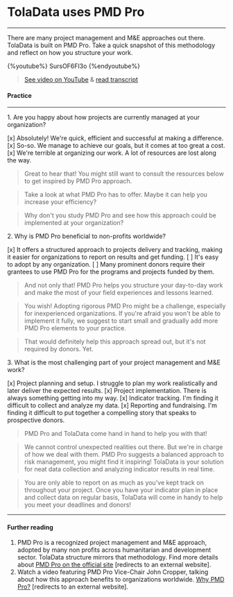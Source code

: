 # TolaData uses PMD Pro

---

There are many project management and M&E approaches out there. TolaData is built on PMD Pro. Take a quick snapshot of this methodology and reflect on how you structure your work.

{%youtube%} SursOF6FI3o {%endyoutube%}  
> [See video on YouTube](https://www.youtube.com/embed/SursOF6FI3o?rel=0) & [read transcript](https://docs.google.com/document/d/1DCaeMviBwSO5hGSfeh6Y9McPI6D1dzxJyDs5kKa4wug/edit#heading=h.tnaqoi1hzqej) 

#### Practice 
---
<p> 1. Are you happy about how projects are currently managed at your organization? </p>
[x] Absolutely! We're quick, efficient and successful at making a difference.
[x] So-so. We manage to achieve our goals, but it comes at too great a cost.
[x] We're terrible at organizing our work. A lot of resources are lost along the way.

> Great to hear that! You might still want to consult the resources below to get inspired by PMD Pro approach.

> Take a look at what PMD Pro has to offer. Maybe it can help you increase your efficiency?

> Why don't you study PMD Pro and see how this approach could be implemented at your organization? 

<p> 2. Why is PMD Pro beneficial to non-profits worldwide? </p>
[x] It offers a structured approach to projects delivery and tracking, making it easier for organizations to report on results and get funding.
[ ] It's easy to adopt by any organization.
[ ] Many prominent donors require their grantees to use PMD Pro for the programs and projects funded by them.

> And not only that! PMD Pro helps you structure your day-to-day work and make the most of your field experiences and lessons learned.

> You wish! Adopting rigorous PMD Pro might be a challenge, especially for inexperienced organizations. If you're afraid you won't be able to implement it fully, we suggest to start small and gradually add more PMD Pro elements to your practice.

> That would definitely help this approach spread out, but it's not required by donors. Yet.

<p> 3. What is the most challenging part of your project management and M&E work? </p>
[x] Project planning and setup. I struggle to plan my work realistically and later deliver the expected results. 
[x] Project implementation. There is always something getting into my way.
[x] Indicator tracking. I'm finding it difficult to collect and analyze my data.
[x] Reporting and fundraising. I'm finding it difficult to put together a compelling story that speaks to prospective donors.

> PMD Pro and TolaData come hand in hand to help you with that!

> We cannot control unexpected realities out there. But we're in charge of how we deal with them. PMD Pro suggests a balanced approach to risk management, you might find it inspiring!
TolaData is your solution for neat data collection and analyzing indicator results in real time.

> You are only able to report on as much as you've kept track on throughout your project. Once you have your indicator plan in place and collect data on regular basis, TolaData will come in handy to help you meet your deadlines and donors!

---

#### Further reading
1. PMD Pro is a recognized project management and M&E approach, adopted by many non profits across humanitarian and development sector. TolaData structure mirrors that methodology. Find more details about [PMD Pro on the official site](http://www.pm4ngos.com/pmd-pro-1/) [redirects to an external website].
2. Watch a video featuring PMD Pro Vice-Chair John Cropper, talking about how this approach benefits to organizations worldwide. [Why PMD Pro?](https://www.youtube.com/watch?v=uCn6Nltz9Vo) [redirects to an external website]. 



